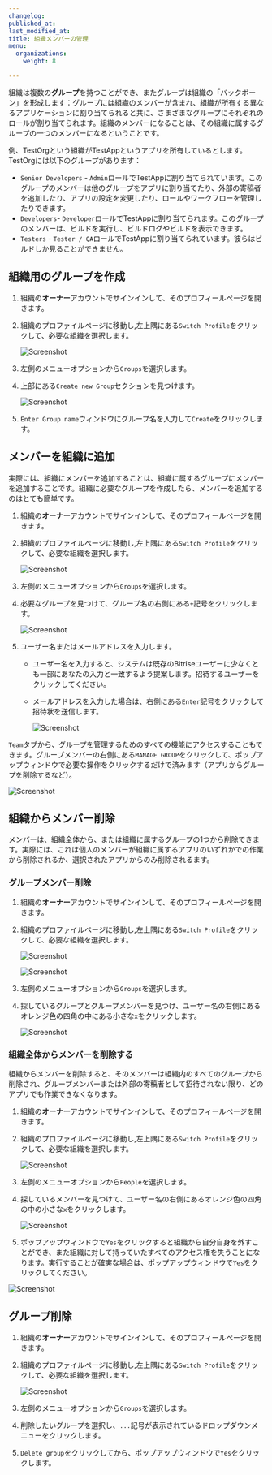 ```yaml
---
changelog:
published_at:
last_modified_at:
title: 組織メンバーの管理
menu:
  organizations:
    weight: 8

---
```

組織は複数の**グループ**を持つことができ、またグループは組織の「バックボーン」を形成します：グループには組織のメンバーが含まれ、組織が所有する異なるアプリケーションに割り当てられると共に、さまざまなグループにそれぞれのロールが割り当てられます。組織のメンバーになることは、その組織に属するグループの一つのメンバーになるということです。

例、TestOrgという組織がTestAppというアプリを所有しているとします。 TestOrgには以下のグループがあります：

* `Senior Developers` - `Admin`ロールでTestAppに割り当てられています。このグループのメンバーは他のグループをアプリに割り当てたり、外部の寄稿者を追加したり、アプリの設定を変更したり、ロールやワークフローを管理したりできます。
* `Developers`- `Developer`ロールでTestAppに割り当てられます。このグループのメンバーは、ビルドを実行し、ビルドログやビルドを表示できます。
* `Testers` - `Tester / QA`ロールでTestAppに割り当てられています。彼らはビルドしか見ることができません。

## 組織用のグループを作成

1. 組織の**オーナー**アカウントでサインインして、そのプロフィールページを開きます。
2. 組織のプロファイルページに移動し,左上隅にある`Switch Profile`をクリックして、必要な組織を選択します。

   ![Screenshot](/img/team-management/organization/switch-profile-2.png)
3. 左側のメニューオプションから`Groups`を選択します。
4. 上部にある`Create new Group`セクションを見つけます。

   ![Screenshot](/img/team-management/organization/create-new-group.png)
5. `Enter Group name`ウィンドウにグループ名を入力して`Create`をクリックします。

## メンバーを組織に追加

実際には、組織にメンバーを追加することは、組織に属するグループにメンバーを追加することです。組織に必要なグループを作成したら、メンバーを追加するのはとても簡単です。

1. 組織の**オーナー**アカウントでサインインして、そのプロフィールページを開きます。
2. 組織のプロファイルページに移動し,左上隅にある`Switch Profile`をクリックして、必要な組織を選択します。

   ![Screenshot](/img/team-management/organization/switch-profile-2.png)
3. 左側のメニューオプションから`Groups`を選択します。
4. 必要なグループを見つけて、グループ名の右側にある`+`記号をクリックします。

   ![Screenshot](/img/team-management/organization/group-name.png)
5. ユーザー名またはメールアドレスを入力します。
   * ユーザー名を入力すると、システムは既存のBitriseユーザーに少なくとも一部にあなたの入力と一致するよう提案します。招待するユーザーをクリックしてください。
   * メールアドレスを入力した場合は、右側にある`Enter`記号をクリックして招待状を送信します。

     ![Screenshot](/img/team-management/organization/add-group-member.png)

`Team`タブから、グループを管理するためのすべての機能にアクセスすることもできます。グループメンバーの右側にある`MANAGE GROUP`をクリックして、ポップアップウィンドウで必要な操作をクリックするだけで済みます（アプリからグループを削除するなど）。

![Screenshot](/img/team-management/organization/team-group-popup.png)

## 組織からメンバー削除

メンバーは、組織全体から、または組織に属するグループの1つから削除できます。実際には、これは個人のメンバーが組織に属するアプリのいずれかでの作業から削除されるか、選択されたアプリからのみ削除されるます。

### グループメンバー削除

1. 組織の**オーナー**アカウントでサインインして、そのプロフィールページを開きます。
2. 組織のプロファイルページに移動し,左上隅にある`Switch Profile`をクリックして、必要な組織を選択します。

   ![Screenshot](/img/team-management/organization/switch-profile-2.png)

   ![Screenshot](/img/team-management/organization/switch-profile-2.png)
3. 左側のメニューオプションから`Groups`を選択します。
4. 探しているグループとグループメンバーを見つけ、ユーザー名の右側にあるオレンジ色の四角の中にある小さな`x`をクリックします。

   ![Screenshot](/img/team-management/organization/remove-from-group.png)

### 組織全体からメンバーを削除する

組織からメンバーを削除すると、そのメンバーは組織内のすべてのグループから削除され、グループメンバーまたは外部の寄稿者として招待されない限り、どのアプリでも作業できなくなります。

1. 組織の**オーナー**アカウントでサインインして、そのプロフィールページを開きます。
2. 組織のプロファイルページに移動し,左上隅にある`Switch Profile`をクリックして、必要な組織を選択します。

   ![Screenshot](/img/team-management/organization/switch-profile-2.png)
3. 左側のメニューオプションから`People`を選択します。
4. 探しているメンバーを見つけて、ユーザー名の右側にあるオレンジ色の四角の中の小さな`x`をクリックします。

   ![Screenshot](/img/team-management/organization/remove-from-org.png)
5. ポップアップウィンドウで`Yes`をクリックすると組織から自分自身を外すことができ、また組織に対して持っていたすべてのアクセス権を失うことになります。実行することが確実な場合は、ポップアップウィンドウで`Yes`をクリックしてください。

![Screenshot](/img/team-management/organization/org-are-you-sure.png)

## グループ削除

1. 組織の**オーナー**アカウントでサインインして、そのプロフィールページを開きます。
2. 組織のプロファイルページに移動し,左上隅にある`Switch Profile`をクリックして、必要な組織を選択します。

   ![Screenshot](/img/team-management/organization/switch-profile-2.png)
3. 左側のメニューオプションから`Groups`を選択します。
4. 削除したいグループを選択し、`...`記号が表示されているドロップダウンメニューをクリックします。
5. `Delete group`をクリックしてから、ポップアップウィンドウで`Yes`をクリックします。